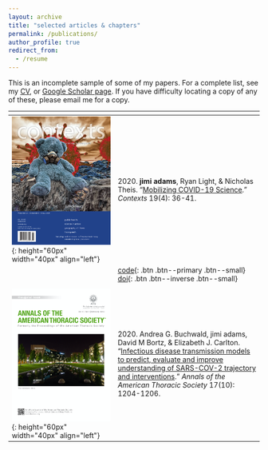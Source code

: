 ```yaml
---
layout: archive
title: "selected articles & chapters"
permalink: /publications/
author_profile: true
redirect_from:
  - /resume
---
```

This is an incomplete sample of some of my papers. For a complete list, see my [CV](/cv/), or [Google Scholar page](https://scholar.google.com/citations?user=G-u6TvEAAAAJ). If you have difficulty locating a copy of any of these, please email me for a copy.

| <!-- -->    | <!-- -->    |
|-|---------------|
|![](../images/ctx.png){: height="60px" width="40px" align="left"} | 2020. **jimi adams**, Ryan Light, & Nicholas Theis. “[Mobilizing COVID-19 Science](https://jimiadams.github.io/Contexts_PubMed/).” *Contexts* 19(4): 36-41. |
| | [code](https://github.com/jimiadams/Contexts_PubMed){: .btn .btn--primary .btn--small} [doi](https://doi.org/10.1177/1536504220977933){: .btn .btn--inverse .btn--small} |
| | |
|![](../images/aats.png){: height="60px" width="40px" align="left"} | 2020. Andrea G. Buchwald, jimi adams, David M Bortz, & Elizabeth J. Carlton. “[Infectious disease transmission models to predict, evaluate and improve understanding of SARS-COV-2 trajectory and interventions](https://www.atsjournals.org/doi/full/10.1513/AnnalsATS.202005-501PS).” *Annals of the American Thoracic Society* 17(10): 1204-1206. |
